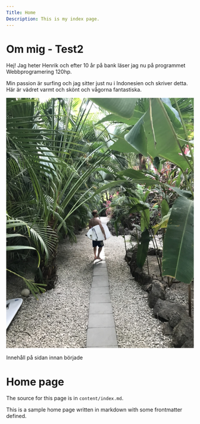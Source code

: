 ```yaml
---
Title: Home
Description: This is my index page.
---
```


# Om mig - Test2

Hej!
Jag heter Henrik och efter 10 år på bank läser jag nu på programmet Webbprogramering 120hp.

Min passion är surfing och jag sitter just nu i Indonesien och skriver detta. Här är vädret varmt och skönt och vågorna fantastiska.

![alt text](/assets/img/costa_rica.jpeg "Jag i djungeln i Costa Rica")

Innehåll på sidan innan började

Home page
==========================

The source for this page is in `content/index.md`.

This is a sample home page written in markdown with some frontmatter defined.

